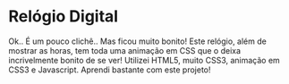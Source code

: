 # Relógio Digital

Ok.. É um pouco clichê.. Mas ficou muito bonito!
Este relógio, além de mostrar as horas, tem toda uma animação em CSS que o deixa incrivelmente bonito de se ver!
Utilizei HTML5, muito CSS3, animação em CSS3 e Javascript. Aprendi bastante com este projeto!
